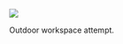![](https://db-feed.s3.amazonaws.com/legacy/8002DB4A_3720_4EBD_AE4D_FE99918E3900-1586287761522.jpeg)

Outdoor workspace attempt.
